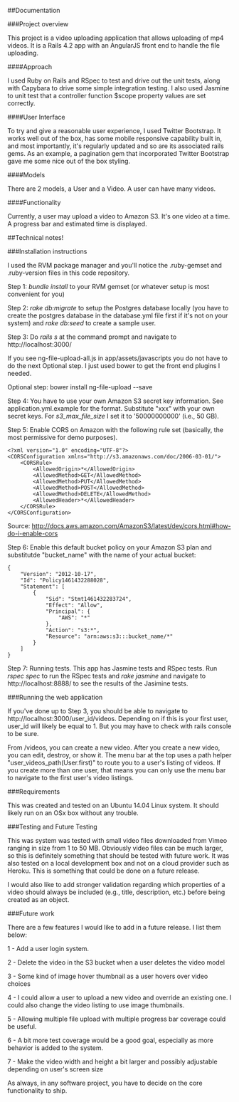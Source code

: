 ##Documentation

###Project overview

This project is a video uploading application that allows uploading of mp4 videos.  It is a Rails 4.2 app with an AngularJS front end to handle the file uploading.

####Approach

I used Ruby on Rails and RSpec to test and drive out the unit tests, along with Capybara to drive some simple integration testing. I also used Jasmine to unit test that a controller function $scope property values are set correctly.

####User Interface

To try and give a reasonable user experience, I used Twitter Bootstrap. It works well out of the box, has some mobile responsive capability built in, and most importantly, it's regularly updated and so are its associated rails gems. As an example, a pagination gem that incorporated Twitter Bootstrap gave me some nice out of the box styling.

####Models

There are 2 models, a User and a Video. A user can have many videos.

####Functionality

Currently, a user may upload a video to Amazon S3. It's one video at a time. A progress bar and estimated time is displayed.

##Technical notes!

###Installation instructions

I used the RVM package manager and you'll notice the .ruby-gemset and .ruby-version files in this code repository.

Step 1: *bundle install* to your RVM gemset (or whatever setup is most convenient for you)

Step 2: *rake db:migrate* to setup the Postgres database locally (you have to create the postgres database in the database.yml file first if it's not on your system) and *rake db:seed* to create a sample user.

Step 3: Do *rails s* at the command prompt and navigate to http://localhost:3000/

If you see ng-file-upload-all.js in app/assets/javascripts you do not have to do the next Optional step. I just used bower to get the front end plugins I needed.

  Optional step: bower install ng-file-upload --save

Step 4: You have to use your own Amazon S3 secret key information.  See application.yml.example for the format.  Substitute "xxx" with your own secret keys. For *s3_max_file_size* I set it to '50000000000' (i.e., 50 GB).

Step 5: Enable CORS on Amazon with the following rule set (basically, the most permissive for demo purposes).

```
<?xml version="1.0" encoding="UTF-8"?>
<CORSConfiguration xmlns="http://s3.amazonaws.com/doc/2006-03-01/">
    <CORSRule>
        <AllowedOrigin>*</AllowedOrigin>
        <AllowedMethod>GET</AllowedMethod>
        <AllowedMethod>PUT</AllowedMethod>
        <AllowedMethod>POST</AllowedMethod>
        <AllowedMethod>DELETE</AllowedMethod>
        <AllowedHeader>*</AllowedHeader>
    </CORSRule>
</CORSConfiguration>
```
Source: http://docs.aws.amazon.com/AmazonS3/latest/dev/cors.html#how-do-i-enable-cors

Step 6: Enable this default bucket policy on your Amazon S3 plan and substitutde "bucket_name" with the name of your actual bucket:

```
{
	"Version": "2012-10-17",
	"Id": "Policy1461432288028",
	"Statement": [
		{
			"Sid": "Stmt1461432283724",
			"Effect": "Allow",
			"Principal": {
				"AWS": "*"
			},
			"Action": "s3:*",
			"Resource": "arn:aws:s3:::bucket_name/*"
		}
	]
}
```

Step 7: Running tests.  This app has Jasmine tests and RSpec tests. Run *rspec spec* to run the RSpec tests and *rake jasmine* and navigate to http://localhost:8888/ to see the results of the Jasimine tests.

###Running the web application

If you've done up to Step 3, you should be able to navigate to http://localhost:3000/user_id/videos. Depending on if this is your first user, user_id will likely be equal to 1. But you may have to check with rails console to be sure.

From /videos, you can create a new video. After you create a new video, you can edit, destroy, or show it. The menu bar at the top uses a path helper "user_videos_path(User.first)" to route you to a user's listing of videos. If you create more than one user, that means you can only use the menu bar to navigate to the first user's video listings.

###Requirements

This was created and tested on an Ubuntu 14.04 Linux system.  It should likely run on an OSx box without any trouble.

###Testing and Future Testing

This was system was tested with small video files downloaded from Vimeo ranging in size from 1 to 50 MB.  Obviously video files can be much larger, so this is definitely something that should be tested with future work. It was also tested on a local development box and not on a cloud provider such as Heroku. This is something that could be done on a future release.

I would also like to add stronger validation regarding which properties of a video should always be included (e.g., title, description, etc.) before being created as an object.

###Future work

There are a few features I would like to add in a future release. I list them below:

1 - Add a user login system.

2 - Delete the video in the S3 bucket when a user deletes the video model

3 - Some kind of image hover thumbnail as a user hovers over video choices

4 - I could allow a user to upload a new video and override an existing one. I could also change the video listing to use image thumbnails.

5 - Allowing multiple file upload with multiple progress bar coverage could be useful.

6 - A bit more test coverage would be a good goal, especially as more behavior is added to the system.

7 - Make the video width and height a bit larger and possibly adjustable depending on user's screen size

As always, in any software project, you have to decide on the core functionality to ship.
